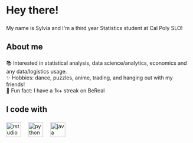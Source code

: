 <h1 align="left">Hey there!</h1>

###

<p align="left">My name is Sylvia and I'm a third year Statistics student at Cal Poly SLO!</p>

###

<h2 align="left">About me</h2>

###

<p align="left">📚 Interested in statistical analysis, data science/analytics, economics and any data/logistics usage.<br>✨ Hobbies: dance, puzzles, anime, trading, and hanging out with my friends!<br>🎲 Fun fact: I have a 1k+ streak on BeReal</p>

###

<h2 align="left">I code with</h2>

###

<div align="left">
  <img src="https://cdn.jsdelivr.net/gh/devicons/devicon/icons/rstudio/rstudio-original.svg" height="40" alt="rstudio logo"  />
  <img width="12" />
  <img src="https://cdn.jsdelivr.net/gh/devicons/devicon/icons/python/python-original.svg" height="40" alt="python logo"  />
  <img width="12" />
  <img src="https://cdn.jsdelivr.net/gh/devicons/devicon/icons/java/java-original.svg" height="40" alt="java logo"  />
</div>

###
